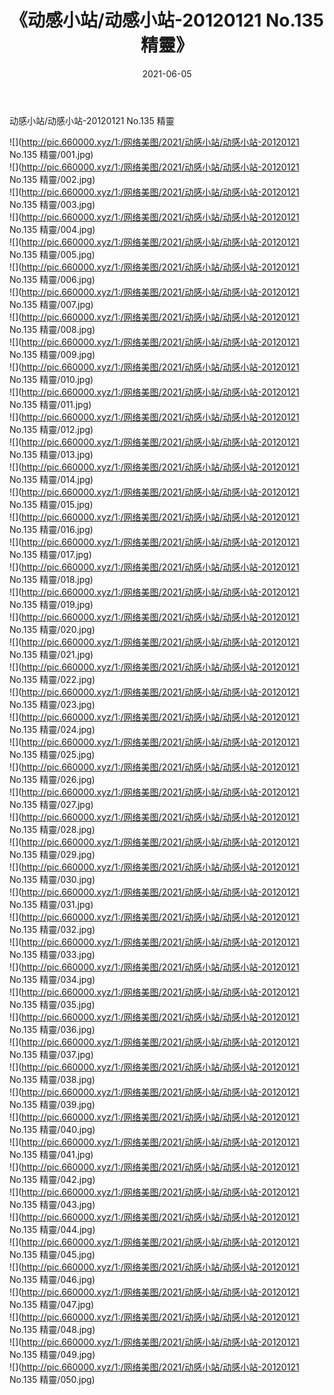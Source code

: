 ﻿---
layout: post
title:  《动感小站/动感小站-20120121 No.135 精靈》
date:   2021-06-05
img: http://pic.660000.xyz/1:/网络美图/2021/动感小站/动感小站-20120121 No.135 精靈/000.jpg
categories: [美女, 清纯, 唯美]
---

动感小站/动感小站-20120121 No.135 精靈

 ![](http://pic.660000.xyz/1:/网络美图/2021/动感小站/动感小站-20120121 No.135 精靈/001.jpg) <br>![](http://pic.660000.xyz/1:/网络美图/2021/动感小站/动感小站-20120121 No.135 精靈/002.jpg) <br>![](http://pic.660000.xyz/1:/网络美图/2021/动感小站/动感小站-20120121 No.135 精靈/003.jpg) <br>![](http://pic.660000.xyz/1:/网络美图/2021/动感小站/动感小站-20120121 No.135 精靈/004.jpg) <br>![](http://pic.660000.xyz/1:/网络美图/2021/动感小站/动感小站-20120121 No.135 精靈/005.jpg) <br>![](http://pic.660000.xyz/1:/网络美图/2021/动感小站/动感小站-20120121 No.135 精靈/006.jpg) <br>![](http://pic.660000.xyz/1:/网络美图/2021/动感小站/动感小站-20120121 No.135 精靈/007.jpg) <br>![](http://pic.660000.xyz/1:/网络美图/2021/动感小站/动感小站-20120121 No.135 精靈/008.jpg) <br>![](http://pic.660000.xyz/1:/网络美图/2021/动感小站/动感小站-20120121 No.135 精靈/009.jpg) <br>![](http://pic.660000.xyz/1:/网络美图/2021/动感小站/动感小站-20120121 No.135 精靈/010.jpg) <br>![](http://pic.660000.xyz/1:/网络美图/2021/动感小站/动感小站-20120121 No.135 精靈/011.jpg) <br>![](http://pic.660000.xyz/1:/网络美图/2021/动感小站/动感小站-20120121 No.135 精靈/012.jpg) <br>![](http://pic.660000.xyz/1:/网络美图/2021/动感小站/动感小站-20120121 No.135 精靈/013.jpg) <br>![](http://pic.660000.xyz/1:/网络美图/2021/动感小站/动感小站-20120121 No.135 精靈/014.jpg) <br>![](http://pic.660000.xyz/1:/网络美图/2021/动感小站/动感小站-20120121 No.135 精靈/015.jpg) <br>![](http://pic.660000.xyz/1:/网络美图/2021/动感小站/动感小站-20120121 No.135 精靈/016.jpg) <br>![](http://pic.660000.xyz/1:/网络美图/2021/动感小站/动感小站-20120121 No.135 精靈/017.jpg) <br>![](http://pic.660000.xyz/1:/网络美图/2021/动感小站/动感小站-20120121 No.135 精靈/018.jpg) <br>![](http://pic.660000.xyz/1:/网络美图/2021/动感小站/动感小站-20120121 No.135 精靈/019.jpg) <br>![](http://pic.660000.xyz/1:/网络美图/2021/动感小站/动感小站-20120121 No.135 精靈/020.jpg) <br>![](http://pic.660000.xyz/1:/网络美图/2021/动感小站/动感小站-20120121 No.135 精靈/021.jpg) <br>![](http://pic.660000.xyz/1:/网络美图/2021/动感小站/动感小站-20120121 No.135 精靈/022.jpg) <br>![](http://pic.660000.xyz/1:/网络美图/2021/动感小站/动感小站-20120121 No.135 精靈/023.jpg) <br>![](http://pic.660000.xyz/1:/网络美图/2021/动感小站/动感小站-20120121 No.135 精靈/024.jpg) <br>![](http://pic.660000.xyz/1:/网络美图/2021/动感小站/动感小站-20120121 No.135 精靈/025.jpg) <br>![](http://pic.660000.xyz/1:/网络美图/2021/动感小站/动感小站-20120121 No.135 精靈/026.jpg) <br>![](http://pic.660000.xyz/1:/网络美图/2021/动感小站/动感小站-20120121 No.135 精靈/027.jpg) <br>![](http://pic.660000.xyz/1:/网络美图/2021/动感小站/动感小站-20120121 No.135 精靈/028.jpg) <br>![](http://pic.660000.xyz/1:/网络美图/2021/动感小站/动感小站-20120121 No.135 精靈/029.jpg) <br>![](http://pic.660000.xyz/1:/网络美图/2021/动感小站/动感小站-20120121 No.135 精靈/030.jpg) <br>![](http://pic.660000.xyz/1:/网络美图/2021/动感小站/动感小站-20120121 No.135 精靈/031.jpg) <br>![](http://pic.660000.xyz/1:/网络美图/2021/动感小站/动感小站-20120121 No.135 精靈/032.jpg) <br>![](http://pic.660000.xyz/1:/网络美图/2021/动感小站/动感小站-20120121 No.135 精靈/033.jpg) <br>![](http://pic.660000.xyz/1:/网络美图/2021/动感小站/动感小站-20120121 No.135 精靈/034.jpg) <br>![](http://pic.660000.xyz/1:/网络美图/2021/动感小站/动感小站-20120121 No.135 精靈/035.jpg) <br>![](http://pic.660000.xyz/1:/网络美图/2021/动感小站/动感小站-20120121 No.135 精靈/036.jpg) <br>![](http://pic.660000.xyz/1:/网络美图/2021/动感小站/动感小站-20120121 No.135 精靈/037.jpg) <br>![](http://pic.660000.xyz/1:/网络美图/2021/动感小站/动感小站-20120121 No.135 精靈/038.jpg) <br>![](http://pic.660000.xyz/1:/网络美图/2021/动感小站/动感小站-20120121 No.135 精靈/039.jpg) <br>![](http://pic.660000.xyz/1:/网络美图/2021/动感小站/动感小站-20120121 No.135 精靈/040.jpg) <br>![](http://pic.660000.xyz/1:/网络美图/2021/动感小站/动感小站-20120121 No.135 精靈/041.jpg) <br>![](http://pic.660000.xyz/1:/网络美图/2021/动感小站/动感小站-20120121 No.135 精靈/042.jpg) <br>![](http://pic.660000.xyz/1:/网络美图/2021/动感小站/动感小站-20120121 No.135 精靈/043.jpg) <br>![](http://pic.660000.xyz/1:/网络美图/2021/动感小站/动感小站-20120121 No.135 精靈/044.jpg) <br>![](http://pic.660000.xyz/1:/网络美图/2021/动感小站/动感小站-20120121 No.135 精靈/045.jpg) <br>![](http://pic.660000.xyz/1:/网络美图/2021/动感小站/动感小站-20120121 No.135 精靈/046.jpg) <br>![](http://pic.660000.xyz/1:/网络美图/2021/动感小站/动感小站-20120121 No.135 精靈/047.jpg) <br>![](http://pic.660000.xyz/1:/网络美图/2021/动感小站/动感小站-20120121 No.135 精靈/048.jpg) <br>![](http://pic.660000.xyz/1:/网络美图/2021/动感小站/动感小站-20120121 No.135 精靈/049.jpg) <br>![](http://pic.660000.xyz/1:/网络美图/2021/动感小站/动感小站-20120121 No.135 精靈/050.jpg) <br>